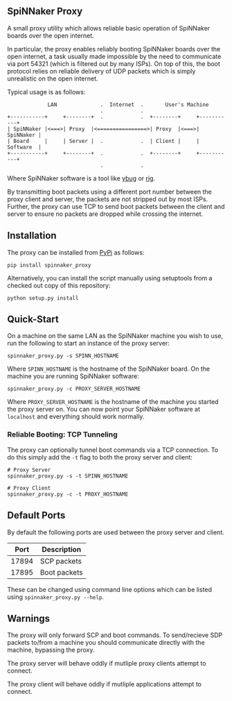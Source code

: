 SpiNNaker Proxy
---------------

A small proxy utility which allows reliable basic operation of SpiNNaker boards
over the open internet.

In particular, the proxy enables reliably booting SpiNNaker boards over the open
internet, a task usually made impossible by the need to communicate via port
54321 (which is filtered out by many ISPs). On top of this, the boot protocol
relies on reliable delivery of UDP packets which is simply unrealistic on the
open internet.

Typical usage is as follows:

                 LAN              .  Internet  .       User's Machine
                                  .            .
    +-----------+     +--------+  .            .  +--------+     +-----------+
    | SpiNNaker |<===>| Proxy  |<================>| Proxy  |<===>| SpiNNaker |
    | Board     |     | Server |  .            .  | Client |     | Software  |
    +-----------+     +--------+  .            .  +--------+     +-----------+
                                  .            .
Where SpiNNaker software is a tool like
[ybug](https://github.com/SpiNNakerManchester/ybug) or
[rig](https://github.com/project-rig/rig).

By transmitting boot packets using a different port number between the proxy
client and server, the packets are not stripped out by most ISPs. Further, the
proxy can use TCP to send boot packets between the client and server to ensure
no packets are dropped while crossing the internet.

Installation
------------

The proxy can be installed from
[PyPi](https://pypi.python.org/pypi/spinnaker_proxy) as follows:

    pip install spinnaker_proxy

Alternatively, you can install the script manually using setuptools from a
checked out copy of this repository:

    python setup.py install

Quick-Start
-----------

On a machine on the same LAN as the SpiNNaker machine you wish to use, run the
following to start an instance of the proxy server:

    spinnaker_proxy.py -s SPINN_HOSTNAME

Where `SPINN_HOSTNAME` is the hostname of the SpiNNaker board. On the machine
you are running SpiNNaker software:

    spinnaker_proxy.py -c PROXY_SERVER_HOSTNAME

Where `PROXY_SERVER_HOSTNAME` is the hostname of the machine you started the
proxy server on.  You can now point your SpiNNaker software at `localhost` and
everything should work normally.

### Reliable Booting: TCP Tunneling

The proxy can optionally tunnel boot commands via a TCP connection. To do this
simply add the `-t` flag to both the proxy server and client:

    # Proxy Server
    spinnaker_proxy.py -s -t SPINN_HOSTNAME
    
    # Proxy Client
    spinnaker_proxy.py -c -t PROXY_HOSTNAME


Default Ports
-------------

By default the following ports are used between the proxy server and client.

Port  | Description
----- | ------------
17894 | SCP packets
17895 | Boot packets

These can be changed using command line options which can be listed using
`spinnaker_proxy.py --help`.


Warnings
--------

The proxy will only forward SCP and boot commands. To send/recieve SDP packets
to/from a machine you should communicate directly with the machine, bypassing
the proxy.

The proxy server will behave oddly if mutliple proxy clients attempt to connect.

The proxy client will behave oddly if mutliple applications attempt to connect.
